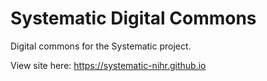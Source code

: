 # Systematic Digital Commons

Digital commons for the Systematic project.

View site here: https://systematic-nihr.github.io
